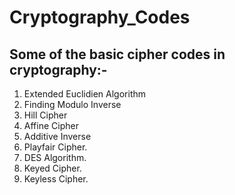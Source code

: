 # Cryptography_Codes

## Some of the basic cipher codes in cryptography:-  
1. Extended Euclidien Algorithm  
2. Finding Modulo Inverse  
3. Hill Cipher  
4. Affine Cipher  
5. Additive Inverse  
6. Playfair Cipher.  
7. DES Algorithm.  
8. Keyed Cipher.  
9. Keyless Cipher.  
